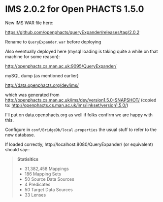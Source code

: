 # IMS 2.0.2 for Open PHACTS 1.5.0


New IMS WAR file here:

https://github.com/openphacts/queryExpander/releases/tag/2.0.2

Rename to `QueryExpander.war` before deploying


Also eventually deployed here (mysql loading is taking quite a while on that machine for some reason):

http://openphacts.cs.man.ac.uk:9095/QueryExpander/


mySQL dump (as mentioned earlier)

http://data.openphacts.org/dev/ims/


which was generated from
http://openphacts.cs.man.ac.uk/ims/dev/version1.5.0-SNAPSHOT/
(copied to:
http://openphacts.cs.man.ac.uk/ims/linkset/version1.5.0/)

I'll put on data.openphacts.org as well if folks confirm we are happy with this.


Configure in `conf/BridgeDb/local.properties` the usual stuff to refer to the new database.



If loaded correctly, http://localhost:8080/QueryExpander/ (or equivalent) should say::


> **Statisitics**
> 
> * 31,382,458 Mappings
> * 186 Mapping Sets
> * 50 Source Data Sources
> * 4 Predicates
> * 50 Target Data Sources
> * 33 Lenses

